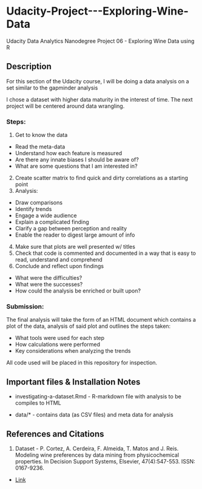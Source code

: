 # Udacity-Project---Exploring-Wine-Data
Udacity Data Analytics Nanodegree Project 06 - Exploring Wine Data using R

## Description

For this section of the Udacity course, I will be doing a data analysis on a set similar to the gapminder analysis

I chose a dataset with higher data maturity in the interest of time. The next project will be centered around data wrangling.

### Steps:

1. Get to know the data
  * Read the meta-data
  * Understand how each feature is measured
  * Are there any innate biases I should be aware of?
  * What are some questions that I am interested in?
2. Create scatter matrix to find quick and dirty correlations as a starting point
3. Analysis:
  * Draw comparisons
  * Identify trends
  * Engage a wide audience
  * Explain a complicated finding
  * Clarify a gap between perception and reality
  * Enable the reader to digest large amount of info
4. Make sure that plots are well presented w/ titles
5. Check that code is commented and documented in a way that is easy to read, understand and comprehend
6. Conclude and reflect upon findings
  * What were the difficulties?
  * What were the successes?
  * How could the analysis be enriched or built upon?

### Submission:

The final analysis will take the form of an HTML document which contains a plot of the data, analysis of said plot and outlines the steps taken:

* What tools were used for each step
* How calculations were performed
* Key considerations when analyzing the trends

All code used will be placed in this repository for inspection.

## Important files & Installation Notes

* investigating-a-dataset.Rmd - R-markdown file with analysis to be compiles to HTML

* data/* - contains data (as CSV files) and meta data for analysis

## References and Citations

1. Dataset - P. Cortez, A. Cerdeira, F. Almeida, T. Matos and J. Reis.
  Modeling wine preferences by data mining from physicochemical properties.
  In Decision Support Systems, Elsevier, 47(4):547-553. ISSN: 0167-9236.
  * [Link](http://dx.doi.org/10.1016/j.dss.2009.05.016)

